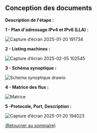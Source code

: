 ## Conception des documents
<p align="right"><a href="README.md"></a></p>

**Description de l'étape :**  


**1 - Plan d'adressage IPv4 et IPv6 (LLA) :**  

![Capture d’écran 2025-01-20 191734](https://github.com/user-attachments/assets/9402f8f1-0165-4fe5-827f-1fe0fa3ff232)  

**2 - Listing machines :**  

![Capture d’écran 2025-02-05 102545](https://github.com/user-attachments/assets/61ff2e75-e5af-40a6-831d-843922daf010)

**3 - Schéma synoptique :**  

![Schema synoptique drawio](https://github.com/user-attachments/assets/65e4bbf0-7d13-4047-851c-a977e273e7d7)

**4 - Matrice des flux :**

 ![Matrice](https://github.com/user-attachments/assets/f4903332-e0fe-4541-a493-6edd299edf2c)  

 **5 -Protocole, Port, Description :**  

 ![Capture d’écran 2025-01-20 194023](https://github.com/user-attachments/assets/4ff1c0d0-48dd-4667-8c6d-d94cd2749668)


<a href="README.md">(Retourner au sommaire)</a>
